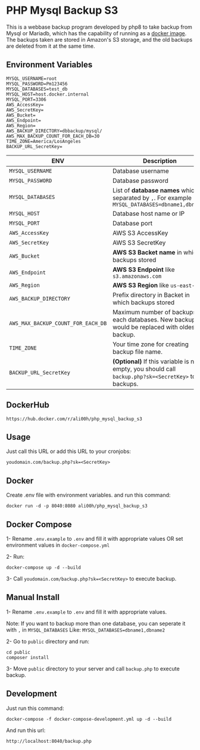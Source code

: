 # PHP Mysql Backup S3
This is a webbase backup program developed by php8 to take backup from Mysql or Mariadb, which has the capability of running as a [docker image](https://hub.docker.com/r/ali00h/php_mysql_backup_s3).
The backups taken are stored in Amazon's S3 storage, and the old backups are deleted from it at the same time.

## Environment Variables
```
MYSQL_USERNAME=root
MYSQL_PASSWORD=Pm123456
MYSQL_DATABASES=test_db
MYSQL_HOST=host.docker.internal
MYSQL_PORT=3306
AWS_AccessKey=
AWS_SecretKey=
AWS_Bucket=
AWS_Endpoint=
AWS_Region=
AWS_BACKUP_DIRECTORY=dbbackup/mysql/
AWS_MAX_BACKUP_COUNT_FOR_EACH_DB=30
TIME_ZONE=America/LosAngeles
BACKUP_URL_SecretKey=
```
| ENV | Description |
| --- | --- |
| `MYSQL_USERNAME` | Database username |
| `MYSQL_PASSWORD` | Database password |
| `MYSQL_DATABASES` | List of **database names** which separated by `,`. For example `MYSQL_DATABASES=dbname1,dbname2` |
| `MYSQL_HOST` | Database host name or IP |
| `MYSQL_PORT` | Database port |
| `AWS_AccessKey` | AWS S3 AccessKey |
| `AWS_SecretKey` | AWS S3 SecretKey |
| `AWS_Bucket` | **AWS S3 Backet name** in which backups stored |
| `AWS_Endpoint` | **AWS S3 Endpoint** like `s3.amazonaws.com` |
| `AWS_Region` | **AWS S3 Region** like `us‑east‑2` |
| `AWS_BACKUP_DIRECTORY` | Prefix directory in Backet in which backups stored |
| `AWS_MAX_BACKUP_COUNT_FOR_EACH_DB` | Maximum number of backups for each databases. New backup would be replaced with oldest backup. |
| `TIME_ZONE` | Your time zone for creating backup file name. |
| `BACKUP_URL_SecretKey` | **(Optional)** If this variable is not empty, you should call `backup.php?sk=<SecretKey>` to run backups. |

## DockerHub
```
https://hub.docker.com/r/ali00h/php_mysql_backup_s3
```

## Usage
Just call this URL or add this URL to your cronjobs:
```
youdomain.com/backup.php?sk=<SecretKey>
```

## Docker
Create .env file with environment variables. and run this command:
```
docker run -d -p 8040:8080 ali00h/php_mysql_backup_s3
```



## Docker Compose
1- Rename `.env.example` to `.env` and fill it with appropriate values OR set environment values in `docker-compose.yml`

2- Run:
```
docker-compose up -d --build
```

3- Call `youdomain.com/backup.php?sk=<SecretKey>` to execute backup.

## Manual Install
1- Rename `.env.example` to `.env` and fill it with appropriate values.

Note: If you want to backup more than one database, you can seperate it with `,` in `MYSQL_DATABASES` Like: `MYSQL_DATABASES=dbname1,dbname2`

2- Go to `public` directory and run:
```
cd public
composer install
```
3- Move `public` directory to your server and call `backup.php` to execute backup.

## Development
Just run this command:
```
docker-compose -f docker-compose-development.yml up -d --build
```
And run this url:
```
http://localhost:8040/backup.php
```